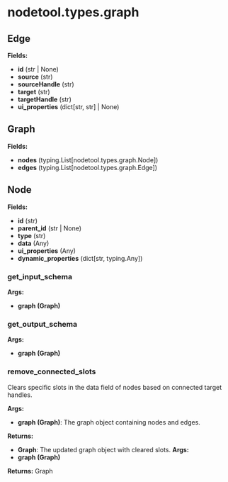 # nodetool.types.graph

## Edge

**Fields:**
- **id** (str | None)
- **source** (str)
- **sourceHandle** (str)
- **target** (str)
- **targetHandle** (str)
- **ui_properties** (dict[str, str] | None)


## Graph

**Fields:**
- **nodes** (typing.List[nodetool.types.graph.Node])
- **edges** (typing.List[nodetool.types.graph.Edge])


## Node

**Fields:**
- **id** (str)
- **parent_id** (str | None)
- **type** (str)
- **data** (Any)
- **ui_properties** (Any)
- **dynamic_properties** (dict[str, typing.Any])


### get_input_schema

**Args:**
- **graph (Graph)**

### get_output_schema

**Args:**
- **graph (Graph)**

### remove_connected_slots

Clears specific slots in the data field of nodes based on connected target handles.


**Args:**

- **graph (Graph)**: The graph object containing nodes and edges.


**Returns:**

- **Graph**: The updated graph object with cleared slots.
**Args:**
- **graph (Graph)**

**Returns:** Graph

